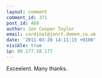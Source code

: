 ```yaml
---
layout: comment
comment_id: 371
post_id: 469
author: Jon Cooper Taylor
email: cardinal@jonct.demon.co.uk
date: '2011-03-20 14:11:15 +0100'
visible: true
ip: 80.177.10.177
---
```

Exceelent. Many thanks.
